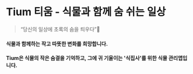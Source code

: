# Tium 티움 - 식물과 함께 숨 쉬는 일상
> “당신의 일상에 초록의 숨을 틔우다”🌿


#### 식물과 함께하는 작고 따뜻한 변화를 희망합니다.
#### Tium은 식물의 작은 숨결을 기억하고, 그에 귀 기울이는 '식집사'를 위한 식물 관리앱입니다.
